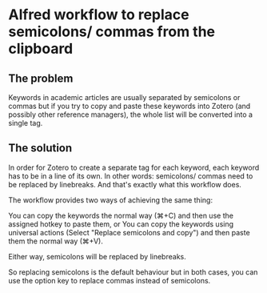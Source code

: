 # Alfred workflow to replace semicolons/ commas from the clipboard

## The problem
Keywords in academic articles are usually separated by semicolons or commas but if you try to copy and paste these keywords into Zotero (and possibly other reference managers), the whole list will be converted into a single tag. 

## The solution
In order for Zotero to create a separate tag for each keyword, each keyword has to be in a line of its own. In other words: semicolons/ commas need to be replaced by linebreaks. And that's exactly what this workflow does.

The workflow provides two ways of achieving the same thing:

You can copy the keywords the normal way (⌘+C) and then use the assigned hotkey to paste them, or
You can copy the keywords using universal actions (Select "Replace semicolons and copy") and then paste them the normal way (⌘+V).


Either way, semicolons will be replaced by linebreaks.

So replacing semicolons is the default behaviour but in both cases, you can use the option key to replace commas instead of semicolons.
